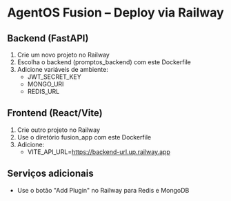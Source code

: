 # AgentOS Fusion – Deploy via Railway

## Backend (FastAPI)
1. Crie um novo projeto no Railway
2. Escolha o backend (promptos_backend) com este Dockerfile
3. Adicione variáveis de ambiente:
   - JWT_SECRET_KEY
   - MONGO_URI
   - REDIS_URL

## Frontend (React/Vite)
1. Crie outro projeto no Railway
2. Use o diretório fusion_app com este Dockerfile
3. Adicione:
   - VITE_API_URL=https://backend-url.up.railway.app

## Serviços adicionais
- Use o botão "Add Plugin" no Railway para Redis e MongoDB
